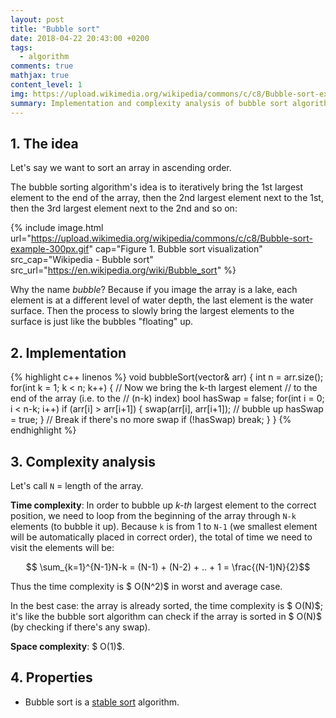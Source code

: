 ```yaml
---
layout: post
title: "Bubble sort"
date: 2018-04-22 20:43:00 +0200
tags:
  - algorithm
comments: true
mathjax: true
content_level: 1
img: https://upload.wikimedia.org/wikipedia/commons/c/c8/Bubble-sort-example-300px.gif
summary: Implementation and complexity analysis of bubble sort algorithm
---
```


## **1. The idea**

Let's say we want to sort an array in ascending order.

The bubble sorting algorithm's idea is to iteratively bring the 1st largest element to the end of the array, then the 2nd largest element next to the 1st, then the 3rd largest element next to the 2nd and so on:

{% include image.html
  url="https://upload.wikimedia.org/wikipedia/commons/c/c8/Bubble-sort-example-300px.gif"
  cap="Figure 1. Bubble sort visualization"
  src_cap="Wikipedia - Bubble sort"
  src_url="https://en.wikipedia.org/wiki/Bubble_sort"
%}

Why the name _bubble_? Because if you image the array is a lake, each element is at a different level of water depth, the last element is the water surface. Then the process to slowly bring the largest elements to the surface is just like the bubbles "floating" up.

## **2. Implementation**

{% highlight c++ linenos %}
void bubbleSort(vector<int>& arr) {
    int n = arr.size();
    for(int k = 1; k < n; k++) {
      // Now we bring the k-th largest element
      // to the end of the array (i.e. to the
      // (n-k) index)
      bool hasSwap = false;
      for(int i = 0; i < n-k; i++)
        if (arr[i] > arr[i+1]) {
          swap(arr[i], arr[i+1]);  // bubble up
          hasSwap = true;
        }
      // Break if there's no more swap
      if (!hasSwap) break;
    }
}
{% endhighlight %}

## **3. Complexity analysis**

Let's call `N` = length of the array.

**Time complexity**: In order to bubble up _k-th_ largest element to the correct position, we need to loop from the beginning of the array through `N-k` elements (to bubble it up). Because `k` is from 1 to `N-1` (we smallest element will be automatically placed in correct order), the total of time we need to visit the elements will be:

$$ \sum_{k=1}^{N-1}N-k = (N-1) + (N-2) + .. + 1 = \frac{(N-1)N}{2}$$

Thus the time complexity is $ O(N^2)$ in worst and average case.

In the best case: the array is already sorted, the time complexity is $ O(N)$; it's like the bubble sort algorithm can check if the array is sorted in $ O(N)$ (by checking if there's any swap).

**Space complexity**: $ O(1)$.

## **4. Properties**

* Bubble sort is a [stable sort](https://en.wikipedia.org/wiki/Category:Stable_sorts) algorithm.

